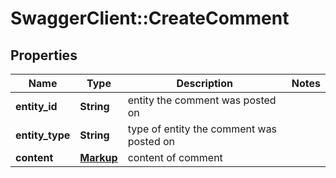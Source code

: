 # SwaggerClient::CreateComment

## Properties
Name | Type | Description | Notes
------------ | ------------- | ------------- | -------------
**entity_id** | **String** | entity the comment was posted on | 
**entity_type** | **String** | type of entity the comment was posted on | 
**content** | [**Markup**](Markup.md) | content of comment | 


